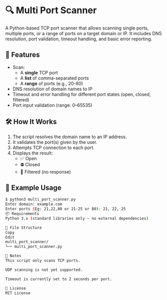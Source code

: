 # 🔍 Multi Port Scanner

A Python-based TCP port scanner that allows scanning single ports, multiple ports, or a range of ports on a target domain or IP. It includes DNS resolution, port validation, timeout handling, and basic error reporting.

## 🚀 Features

- Scan:
  - A **single** TCP port
  - A **list** of comma-separated ports
  - A **range** of ports (e.g., 20-80)
- DNS resolution of domain names to IP
- Timeout and error handling for different port states (open, closed, filtered)
- Port input validation (range: 0–65535)

## 🛠️ How It Works

1. The script resolves the domain name to an IP address.
2. It validates the port(s) given by the user.
3. Attempts TCP connection to each port.
4. Displays the result:
   - ✅ Open
   - ⛔ Closed
   - 🚫 Filtered (no response)

## 🧪 Example Usage

```bash
$ python3 multi_port_scanner.py
Enter domain: example.com
Enter ports (Eg: 21,22,80 or 21-25 or 80): 21, 22, 25
📦 Requirements
Python 3.x (standard libraries only – no external dependencies)

📁 File Structure
Copy
Edit
multi_port_scanner/
└── multi_port_scanner.py

📌 Notes
This script only scans TCP ports.

UDP scanning is not yet supported.

Timeout is currently set to 2 seconds per port.

📄 License
MIT License
